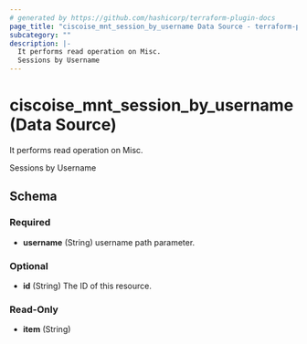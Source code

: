 ```yaml
---
# generated by https://github.com/hashicorp/terraform-plugin-docs
page_title: "ciscoise_mnt_session_by_username Data Source - terraform-provider-ciscoise"
subcategory: ""
description: |-
  It performs read operation on Misc.
  Sessions by Username
---
```


# ciscoise_mnt_session_by_username (Data Source)

It performs read operation on Misc.

Sessions by Username



<!-- schema generated by tfplugindocs -->
## Schema

### Required

- **username** (String) username path parameter.

### Optional

- **id** (String) The ID of this resource.

### Read-Only

- **item** (String)


